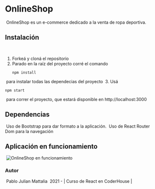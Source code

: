 # OnlineShop

​
OnlineShop es un e-commerce dedicado a la venta de ropa deportiva.
​
​
## Instalación
​
1. Forkeá y cloná el repositorio
​
2. Parado en la raíz del proyecto corré el comando 
​
   ```
   npm install
   ```
​
    para instalar todas las dependecias del proyecto
​
3. Usá 
​
   ```
   npm start
   ```
​
    para correr el proyecto, que estará disponible en http://localhost:3000
​
​
​
## Dependencias
​
Uso de Bootstrap para dar formato a la aplicación.
​
Uso de React Router Dom para la navegación
​
​
​
​
## Aplicación en funcionamiento
​
![OnlineShop en funcionamiento]()
​
### Autor
​
Pablo Julian Mattalia
​
2021 - | Curso de React en CoderHouse |

